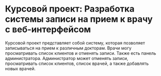 # Курсовой проект: Разработка системы записи на прием к врачу с веб-интерфейсом

Курсовой проект представляет собой систему, которая позволяет записываться на прием к различным докторам. Врачи могу просматривать список клиентов и отменять записи. Также есть панель администратора. Администратор может отменять записи, просматривать список клиентов, список врачей, а также добавлять новых врачей.
